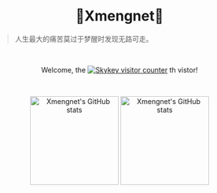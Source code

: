 
<h1 align="center">👋Xmengnet👋</h1>

<p align="center">
<blockquote>人生最大的痛苦莫过于梦醒时发现无路可走。</blockquote>
</p>
</br>

<p align="center">
Welcome, the
<a href="https://github.com/xmengnet" target="_blank"><img src="https://count.getloli.com/get/@Xmengnet?theme=asoul" alt="Skykey visitor counter"></a>
th vistor!
</p>

</br>

<p align="center">
<a href="https://github.com/Xmengnet" target="_blank"><img src="https://github-readme-stats.vercel.app/api?username=Xmengnet&show_icons=true&bg_color=15,2CD8D5,C5C1FF&title_color=fff&text_color=fff&icon_color=fff&hide_border=true" alt="Xmengnet's GitHub stats" height="180px"></a>
<a href="https://github.com/Xmengnet" target="_blank"><img src="https://github-readme-stats.vercel.app/api/top-langs/?username=Xmengnet&hide=javascript,html,css&layout=compact&bg_color=15,C5C1FF,FFBAC3&title_color=fff&text_color=fff&icon_color=fff&hide_border=true" alt="Xmengnet's GitHub stats" height="180px"></a>
</p>
